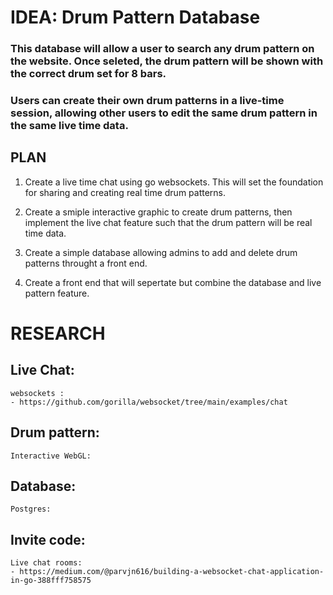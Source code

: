 #   IDEA: Drum Pattern Database
### This database will allow a user to search any drum pattern on the website. Once seleted, the drum pattern will be shown with the correct drum set for 8 bars. 

### Users can create their own drum patterns in a live-time session, allowing other users to edit the same drum pattern in the same live time data. 


##  PLAN
1. Create a live time chat using go websockets. This will set the foundation for sharing and creating real time drum patterns.

2. Create a smiple interactive graphic to create drum patterns, then implement the live chat feature such that the drum pattern will be real time data. 

3. Create a simple database allowing admins to add and delete drum patterns throught a front end. 

4. Create a front end that will sepertate but combine the database and live pattern feature. 

# RESEARCH
##  Live Chat:
    websockets : 
    - https://github.com/gorilla/websocket/tree/main/examples/chat

##  Drum pattern:
    Interactive WebGL: 

##  Database:
    Postgres: 

##  Invite code:
    Live chat rooms: 
    - https://medium.com/@parvjn616/building-a-websocket-chat-application-in-go-388fff758575